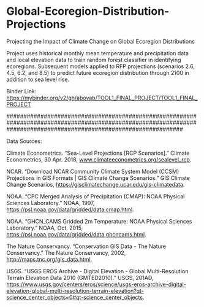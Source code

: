 # Global-Ecoregion-Distribution-Projections
Projecting the Impact of Climate Change on Global Ecoregion Distributions 

Project uses historical monthly mean temperature and precipitation data and local elevation data to train random forest classifier in identifying ecoregions. Subsequent models applied to RFP projections (scenarios 2.6, 4.5, 6.2, and 8.5) to predict future ecoregion distribution through 2100 in addition to sea level rise.

Binder Link:
https://mybinder.org/v2/gh/abovab/TOOL1_FINAL_PROJECT/TOOL1_FINAL_PROJECT

####################################################################################################################################################################

Data Sources:

Climate Econometrics. “Sea-Level Projections [RCP Scenarios].” Climate Econometrics, 30 Apr. 2018, www.climateeconometrics.org/sealevel_rcp.

NCAR. “Download NCAR Community Climate System Model (CCSM) Projections in GIS Formats | GIS Climate Change Scenarios.” GIS Climate Change Scenarios, https://gisclimatechange.ucar.edu/gis-climatedata.

NOAA. “CPC Merged Analysis of Precipitation (CMAP): NOAA Physical Sciences Laboratory.” NOAA, 1997, https://psl.noaa.gov/data/gridded/data.cmap.html.

NOAA. “GHCN_CAMS Gridded 2m Temperature: NOAA Physical Sciences Laboratory.” NOAA, Oct. 2015, https://psl.noaa.gov/data/gridded/data.ghcncams.html.

The Nature Conservancy. “Conservation GIS Data - The Nature Conservancy.” The Nature Conservancy, 2002, http://maps.tnc.org/gis_data.html.

USGS. “USGS EROS Archive - Digital Elevation - Global Multi-Resolution Terrain Elevation Data 2010 (GMTED2010).” USGS, 201AD, https://www.usgs.gov/centers/eros/science/usgs-eros-archive-digital-elevation-global-multi-resolution-terrain-elevation?qt-science_center_objects=0#qt-science_center_objects.
